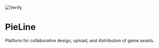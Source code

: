 ![Verify](https://github.com/kkorolyov/pieline/workflows/Verify/badge.svg)

# PieLine
Platform for collaborative design, upload, and distribution of game assets.
